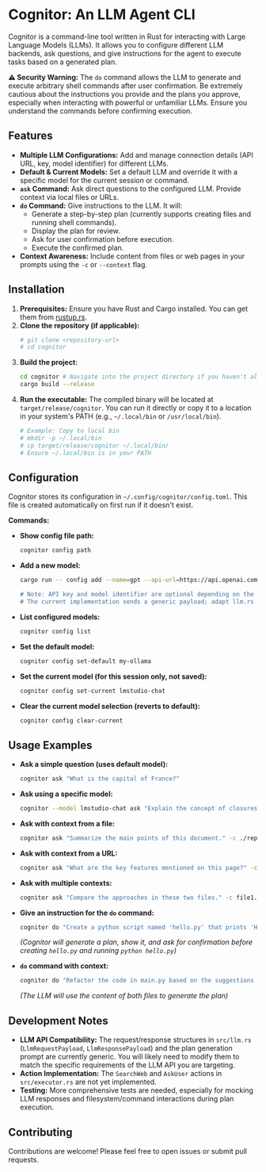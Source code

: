 # Cognitor: An LLM Agent CLI

Cognitor is a command-line tool written in Rust for interacting with Large Language Models (LLMs). It allows you to configure different LLM backends, ask questions, and give instructions for the agent to execute tasks based on a generated plan.

**⚠️ Security Warning:** The `do` command allows the LLM to generate and execute arbitrary shell commands after user confirmation. Be extremely cautious about the instructions you provide and the plans you approve, especially when interacting with powerful or unfamiliar LLMs. Ensure you understand the commands before confirming execution.

## Features

*   **Multiple LLM Configurations:** Add and manage connection details (API URL, key, model identifier) for different LLMs.
*   **Default & Current Models:** Set a default LLM and override it with a specific model for the current session or command.
*   **`ask` Command:** Ask direct questions to the configured LLM. Provide context via local files or URLs.
*   **`do` Command:** Give instructions to the LLM. It will:
    *   Generate a step-by-step plan (currently supports creating files and running shell commands).
    *   Display the plan for review.
    *   Ask for user confirmation before execution.
    *   Execute the confirmed plan.
*   **Context Awareness:** Include content from files or web pages in your prompts using the `-c` or `--context` flag.

## Installation

1.  **Prerequisites:** Ensure you have Rust and Cargo installed. You can get them from [rustup.rs](https://rustup.rs/).
2.  **Clone the repository (if applicable):**
    ```bash
    # git clone <repository-url>
    # cd cognitor
    ```
3.  **Build the project:**
    ```bash
    cd cognitor # Navigate into the project directory if you haven't already
    cargo build --release
    ```
4.  **Run the executable:** The compiled binary will be located at `target/release/cognitor`. You can run it directly or copy it to a location in your system's PATH (e.g., `~/.local/bin` or `/usr/local/bin`).
    ```bash
    # Example: Copy to local bin
    # mkdir -p ~/.local/bin
    # cp target/release/cognitor ~/.local/bin/
    # Ensure ~/.local/bin is in your PATH
    ```

## Configuration

Cognitor stores its configuration in `~/.config/cognitor/config.toml`. This file is created automatically on first run if it doesn't exist.

**Commands:**

*   **Show config file path:**
    ```bash
    cognitor config path
    ```
*   **Add a new model:**
    ```bash
    cargo run -- config add --name=gpt --api-url=https://api.openai.com/v1/responses --api-key=$OPENAI_API_KEY --model-identifier=gpt-4.1-mini --request-format='{"model": "{{model}}", "input": "{{prompt}}"}'"}'

    # Note: API key and model identifier are optional depending on the API.
    # The current implementation sends a generic payload; adapt llm.rs for specific APIs.

    ```
*   **List configured models:**
    ```bash
    cognitor config list
    ```
*   **Set the default model:**
    ```bash
    cognitor config set-default my-ollama
    ```
*   **Set the current model (for this session only, not saved):**
    ```bash
    cognitor config set-current lmstudio-chat
    ```
*   **Clear the current model selection (reverts to default):**
    ```bash
    cognitor config clear-current
    ```

## Usage Examples

*   **Ask a simple question (uses default model):**
    ```bash
    cognitor ask "What is the capital of France?"
    ```
*   **Ask using a specific model:**
    ```bash
    cognitor --model lmstudio-chat ask "Explain the concept of closures in Rust."
    ```
*   **Ask with context from a file:**
    ```bash
    cognitor ask "Summarize the main points of this document." -c ./report.txt
    ```
*   **Ask with context from a URL:**
    ```bash
    cognitor ask "What are the key features mentioned on this page?" -c https://example.com/features
    ```
*   **Ask with multiple contexts:**
    ```bash
    cognitor ask "Compare the approaches in these two files." -c file1.rs,file2.rs
    ```
*   **Give an instruction for the `do` command:**
    ```bash
    cognitor do "Create a python script named 'hello.py' that prints 'Hello, Cognitor!' and then run it."
    ```
    *(Cognitor will generate a plan, show it, and ask for confirmation before creating `hello.py` and running `python hello.py`)*

*   **`do` command with context:**
    ```bash
    cognitor do "Refactor the code in main.py based on the suggestions in review.txt" -c main.py,review.txt
    ```
    *(The LLM will use the content of both files to generate the plan)*

## Development Notes

*   **LLM API Compatibility:** The request/response structures in `src/llm.rs` (`LlmRequestPayload`, `LlmResponsePayload`) and the plan generation prompt are currently generic. You will likely need to modify them to match the specific requirements of the LLM API you are targeting.
*   **Action Implementation:** The `SearchWeb` and `AskUser` actions in `src/executor.rs` are not yet implemented.
*   **Testing:** More comprehensive tests are needed, especially for mocking LLM responses and filesystem/command interactions during plan execution.

## Contributing

Contributions are welcome! Please feel free to open issues or submit pull requests.
